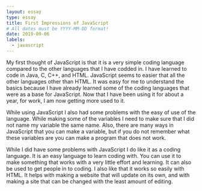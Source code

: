 ```yaml
---
layout: essay
type: essay
title: First Impressions of JavaScript
# All dates must be YYYY-MM-DD format!
date: 2019-09-06
labels:
  - javascript
---
```


My first thought of JavaScript is that it is a very simple coding language compared to the other languages that I have codded in.  I have learned to code in Java, C, C++, and HTML.  JavaScript seems to easier that all the other languages other than HTML.  It was easy for me to understand the basics because I have already learned some of the coding languages that were as a base for JavaScript.  Now that I have been using it for about a year, for work, I am now getting more used to it.  

While using JavaScript I also had some problems with the easy of use of the language.  While making some of the variables I need to make sure that I did not name my variable the same name.  Also, there are many ways in JavaScript that you can make a variable, but if you do not remember what these variables are you can make a program that does not work.

While I did have some problems with JavaScript I do like it as a coding language.  It is an easy language to learn coding with.  You can use it to make something that works with a very little effort and learning.  It can also be used to get people in to coding.  I also like that it works so easily with HTML.  It helps with making a website that will update on its own, and with making a site that can be changed with the least amount of editing.  
